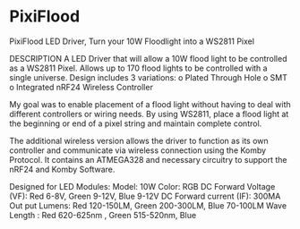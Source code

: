 # PixiFlood
PixiFlood LED Driver, Turn your 10W Floodlight into a WS2811 Pixel

DESCRIPTION
A LED Driver that will allow a 10W flood light to be controlled as a WS2811 Pixel. Allows up to 
170 flood lights to be controlled with a single universe. Design includes 3 variations: 
o Plated Through Hole 
o SMT 
o Integrated nRF24 Wireless Controller 

My goal was to enable placement of a flood light without having to deal with different controllers or 
wiring needs. By using WS2811, place a flood light at the beginning or end of a pixel string and maintain 
complete control. 

The additional wireless version allows the driver to function as its own controller and communicate 
via wireless connection using the Komby Protocol. It contains an ATMEGA328 and necessary circuitry to 
support the nRF24 and Komby Software. 

Designed for LED Modules: 
Model: 10W 
Color: RGB 
DC Forward Voltage (VF): Red 6-8V, Green 9-12V, Blue 9-12V 
DC Forward current (IF): 300MA 
Out put Lumens: Red 120-150LM, Green 200-300LM, Blue 70-100LM 
Wave Length : Red 620-625nm , Green 515-520nm, Blue
